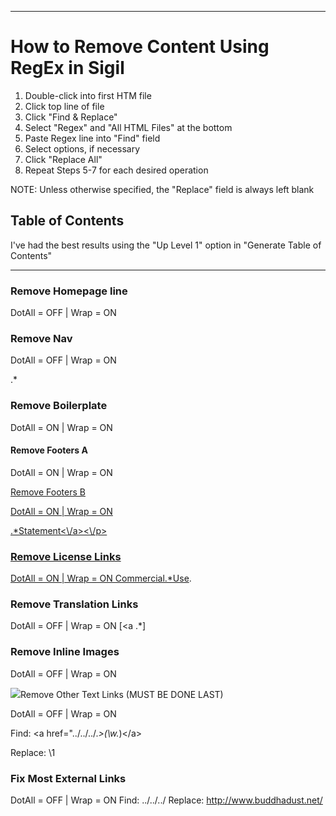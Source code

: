 -------------------------------

# How to Remove Content Using RegEx in Sigil

1. Double-click into first HTM file
2. Click top line of file
3. Click "Find & Replace"
4. Select "Regex" and "All HTML Files" at the bottom
5. Paste Regex line into "Find" field
6. Select options, if necessary
7. Click "Replace All"
8. Repeat Steps 5-7 for each desired operation

NOTE: Unless otherwise specified, the "Replace" field is always left blank


## Table of Contents

I've had the best results using the "Up Level 1" option in "Generate Table of Contents"

-------------------------------


### Remove Homepage line
DotAll = OFF | Wrap = ON
<p class="ctr"><img.*</p>


### Remove Nav
DotAll = OFF | Wrap = ON
<p class="ctr f2">.*</p>


### Remove Boilerplate
DotAll = ON | Wrap = ON
<h4 class="ctr.*</span></h4>


### Remove Footers A
DotAll = ON | Wrap = ON
<p class="ctr"><a href="\.\.\/\.\.\/\.\.\/backmatter.*Statement<\/a><\/p>


### Remove Footers B
DotAll = ON | Wrap = ON
<p class="fine ctr c">.*Statement<\/a><\/p>


### Remove License Links
DotAll = ON | Wrap = ON
Commercial.*Use</a>\.</p>


### Remove Translation Links
DotAll = OFF | Wrap = ON
<span class="f3">\[<a .*\]</span>


### Remove Inline Images
DotAll = OFF | Wrap = ON
<p><img src="\..*</p>


### Remove Other Text Links (MUST BE DONE LAST)
DotAll = OFF | Wrap = ON

Find:
<a href="\.\.\/\.\.\/\.\.\/.*>(\w.*)<\/a>

Replace:
\1


### Fix Most External Links
DotAll = OFF | Wrap = ON
Find:
\.\.\/\.\.\/\.\.\/
Replace:
http://www.buddhadust.net/
